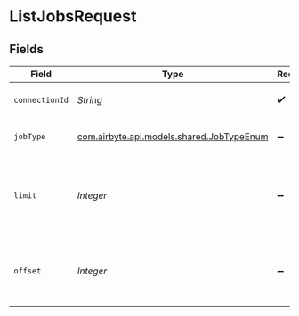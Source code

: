 # ListJobsRequest


## Fields

| Field                                                                           | Type                                                                            | Required                                                                        | Description                                                                     |
| ------------------------------------------------------------------------------- | ------------------------------------------------------------------------------- | ------------------------------------------------------------------------------- | ------------------------------------------------------------------------------- |
| `connectionId`                                                                  | *String*                                                                        | :heavy_check_mark:                                                              | Filter the Jobs by connectionId.                                                |
| `jobType`                                                                       | [com.airbyte.api.models.shared.JobTypeEnum](../../models/shared/JobTypeEnum.md) | :heavy_minus_sign:                                                              | Filter the Jobs by jobType.                                                     |
| `limit`                                                                         | *Integer*                                                                       | :heavy_minus_sign:                                                              | Set the limit on the number of Jobs returned. The default is 20 Jobs.           |
| `offset`                                                                        | *Integer*                                                                       | :heavy_minus_sign:                                                              | Set the offset to start at when returning Jobs. The default is 0.               |